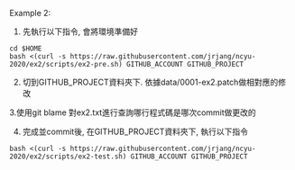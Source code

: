 Example 2:

1. 先執行以下指令, 會將環境準備好

```
cd $HOME
bash <(curl -s https://raw.githubusercontent.com/jrjang/ncyu-2020/ex2/scripts/ex2-pre.sh) GITHUB_ACCOUNT GITHUB_PROJECT
```

2. 切到GITHUB_PROJECT資料夾下. 依據data/0001-ex2.patch做相對應的修改

3.使用git blame 對ex2.txt進行查詢哪行程式碼是哪次commit做更改的

4. 完成並commit後, 在GITHUB_PROJECT資料夾下, 執行以下指令

```
bash <(curl -s https://raw.githubusercontent.com/jrjang/ncyu-2020/ex2/scripts/ex2-test.sh) GITHUB_ACCOUNT GITHUB_PROJECT
```
